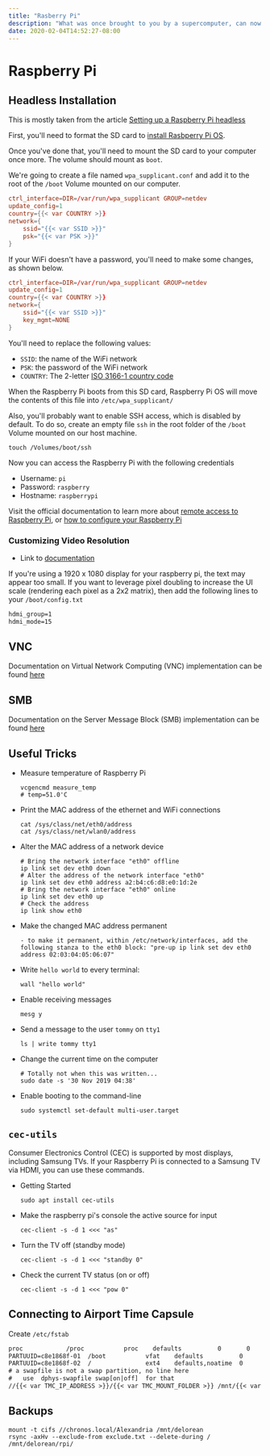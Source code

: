 ```yaml
---
title: "Rasberry Pi"
description: "What was once brought to you by a supercomputer, can now be achieved with a $20 bill"
date: 2020-02-04T14:52:27-08:00
---
```


# Raspberry Pi

## Headless Installation

This is mostly taken from the article [Setting up a Raspberry Pi headless](https://www.raspberrypi.org/documentation/configuration/wireless/headless.md) 

First, you'll need to format the SD card to [install Rasbperry Pi OS](https://www.raspberrypi.org/software/). 

Once you've done that, you'll need to mount the SD card to your computer once more. The volume should mount as `boot`. 

We're going to create a file named `wpa_supplicant.conf` and add it to the root of the `/boot` Volume mounted on our computer.

```conf
ctrl_interface=DIR=/var/run/wpa_supplicant GROUP=netdev
update_config=1
country={{< var COUNTRY >}}
network={
    ssid="{{< var SSID >}}"
    psk="{{< var PSK >}}"
}
```

If your WiFi doesn't have a password, you'll need to make some changes, as shown below.

```conf
ctrl_interface=DIR=/var/run/wpa_supplicant GROUP=netdev
update_config=1
country={{< var COUNTRY >}}
network={
    ssid="{{< var SSID >}}"
    key_mgmt=NONE
}
```

You'll need to replace the following values:

* `SSID`: the name of the WiFi network
* `PSK`: the password of the WiFi network
* `COUNTRY`: The 2-letter [ISO 3166-1 country code](https://en.wikipedia.org/wiki/ISO_3166-1)

When the Raspberry Pi boots from this SD card, Raspberry Pi OS will move the contents of this file into `/etc/wpa_supplicant/`

Also, you'll probably want to enable SSH access, which is disabled by default. To do so, create an empty file `ssh` in the root folder of the `/boot` Volume mounted on our host machine.

```shell script
touch /Volumes/boot/ssh
```

Now you can access the Raspberry Pi with the following credentials

* Username: `pi`
* Password: `raspberry`
* Hostname: `raspberrypi`

Visit the official documentation to learn more about [remote access to Raspberry Pi](https://www.raspberrypi.org/documentation/remote-access/ip-address.md), or [how to configure your Raspberry Pi](https://www.raspberrypi.org/documentation/configuration/)

### Customizing Video Resolution

* Link to [documentation](https://www.raspberrypi.org/documentation/configuration/config-txt/video.md)

If you're using a 1920 x 1080 display for your raspberry pi, the text may appear too small. If you want to leverage pixel doubling to increase the UI scale (rendering each pixel as a 2x2 matrix), then add the following lines to your `/boot/config.txt`

```txt
hdmi_group=1
hdmi_mode=15
```

## VNC

Documentation on Virtual Network Computing (VNC) implementation can be found [here](https://www.raspberrypi.org/documentation/remote-access/vnc/README.md)

## SMB

Documentation on the Server Message Block (SMB) implementation can be found [here](https://www.raspberrypi.org/documentation/remote-access/samba.md)

## Useful Tricks

* Measure temperature of Raspberry Pi

    ```shell script
    vcgencmd measure_temp
    # temp=51.0'C
    ```

* Print the MAC address of the ethernet and WiFi connections

    ```shell script
    cat /sys/class/net/eth0/address
    cat /sys/class/net/wlan0/address
    ```

* Alter the MAC address of a network device

    ```shell script
    # Bring the network interface "eth0" offline
    ip link set dev eth0 down
    # Alter the address of the network interface "eth0"
    ip link set dev eth0 address a2:b4:c6:d8:e0:1d:2e
    # Bring the network interface "eth0" online
    ip link set dev eth0 up
    # Check the address
    ip link show eth0
    ```

* Make the changed MAC address permanent

    ```shell script
    - to make it permanent, within /etc/network/interfaces, add the following stanza to the eth0 block: "pre-up ip link set dev eth0 address 02:03:04:05:06:07"
    ```

* Write `hello world` to every terminal:

    ```shell script
    wall "hello world"
    ```

* Enable receiving messages

    ```shell script
    mesg y
    ```

* Send a message to the user `tommy` on `tty1`

    ```shell script
    ls | write tommy tty1
    ```

* Change the current time on the computer

    ```shell script
    # Totally not when this was written...
    sudo date -s '30 Nov 2019 04:38'
    ```

* Enable booting to the command-line

    ```shell script
    sudo systemctl set-default multi-user.target
    ```

## `cec-utils`

Consumer Electronics Control (CEC) is supported by most displays, including Samsung TVs. If your Raspberry Pi is connected to a Samsung TV via HDMI, you can use these commands.

* Getting Started

    ```shell script
    sudo apt install cec-utils
    ```

* Make the raspberry pi's console the active source for input

    ```shell script
    cec-client -s -d 1 <<< "as"
    ```

* Turn the TV off (standby mode)

    ```shell script
    cec-client -s -d 1 <<< "standby 0"
    ```

* Check the current TV status (on or off)

    ```shell script
    cec-client -s -d 1 <<< "pow 0"
    ```


## Connecting to Airport Time Capsule

Create `/etc/fstab`

```txt
proc            /proc           proc    defaults          0       0
PARTUUID=c8e1868f-01  /boot           vfat    defaults          0       2
PARTUUID=c8e1868f-02  /               ext4    defaults,noatime  0       1
# a swapfile is not a swap partition, no line here
#   use  dphys-swapfile swap[on|off]  for that
//{{< var TMC_IP_ADDRESS >}}/{{< var TMC_MOUNT_FOLDER >}} /mnt/{{< var RPI_MOUNT_FOLDER>}} cifs user={{< var TMC_NAME >}},pass={{< var TMC_PASSWORD >}},rw,uid=1000,iocharset=utf8,sec=ntlm,vers=1.0 0 0
```

## Backups

```shell script
mount -t cifs //chronos.local/Alexandria /mnt/delorean 
rsync -axHv --exclude-from exclude.txt --delete-during / /mnt/delorean/rpi/
```
